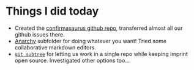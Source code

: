 # Things I did today

- Created the [confirmasaurus github repo](https://github.com/Confirm-Solutions/confirmasaurus), transferred almost all our github issues there.
- [Anarchy](Anarchy.md) subfolder for doing whatever you want! Tried some collaborative markdown editors.
- [`git subtree`](GitSubtree.md) for letting us work in a single repo while keeping imprint open source. Investigated other options too...